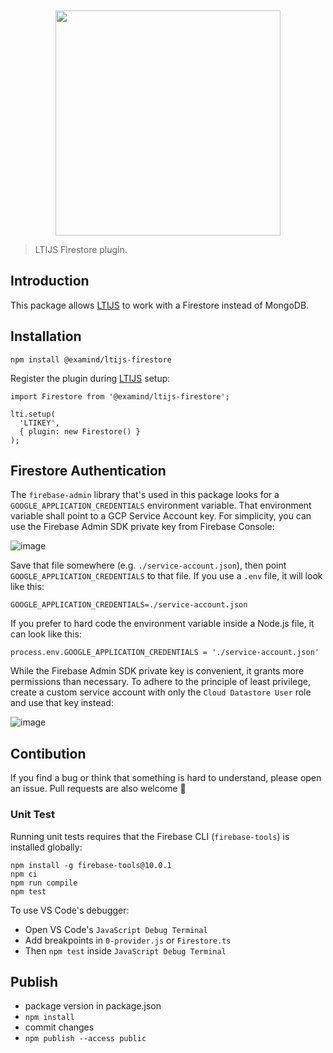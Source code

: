 <div align="center">
	<br>
	<br>
	<a href="https://cvmcosta.github.io/ltijs"><img width="360" src="https://raw.githubusercontent.com/Cvmcosta/ltijs/master/docs/logo-300.svg"></img></a>
</div>

> LTIJS Firestore plugin.

## Introduction

This package allows [LTIJS](https://cvmcosta.github.io/ltijs) to work with a Firestore instead of MongoDB.

## Installation

```
npm install @examind/ltijs-firestore
```

Register the plugin during [LTIJS](https://cvmcosta.github.io/ltijs) setup:

```
import Firestore from '@examind/ltijs-firestore';

lti.setup(
  'LTIKEY',
  { plugin: new Firestore() }
);

```

## Firestore Authentication

The `firebase-admin` library that's used in this package looks for a `GOOGLE_APPLICATION_CREDENTIALS` environment variable. That environment variable shall point to a GCP Service Account key. For simplicity, you can use the Firebase Admin SDK private key from Firebase Console:

![image](https://user-images.githubusercontent.com/504505/153650439-8940aa08-695d-4d4d-b4d2-55c28fe0c7c7.png)

Save that file somewhere (e.g. `./service-account.json`), then point `GOOGLE_APPLICATION_CREDENTIALS` to that file. If you use a `.env` file, it will look like this:

```
GOOGLE_APPLICATION_CREDENTIALS=./service-account.json
```

If you prefer to hard code the environment variable inside a Node.js file, it can look like this:

```
process.env.GOOGLE_APPLICATION_CREDENTIALS = './service-account.json'
```

While the Firebase Admin SDK private key is convenient, it grants more permissions than necessary. To adhere to the principle of least privilege, create a custom service account with only the `Cloud Datastore User` role and use that key instead:

![image](https://user-images.githubusercontent.com/504505/153652016-977bc74b-2707-4756-9d7e-16e2f8b4bf70.png)

## Contibution

If you find a bug or think that something is hard to understand, please open an issue. Pull requests are also welcome 🙂

### Unit Test

Running unit tests requires that the Firebase CLI (`firebase-tools`) is installed globally:

```
npm install -g firebase-tools@10.0.1
npm ci
npm run compile
npm test
```

To use VS Code's debugger:

- Open VS Code's `JavaScript Debug Terminal`
- Add breakpoints in `0-provider.js` or `Firestore.ts`
- Then `npm test` inside `JavaScript Debug Terminal`

## Publish

- package version in package.json
- `npm install`
- commit changes
- `npm publish --access public`
